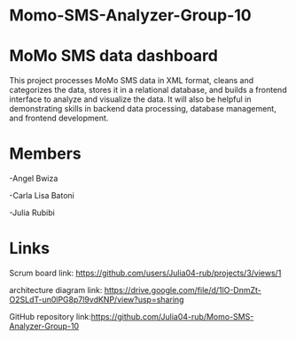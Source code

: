 # Momo-SMS-Analyzer-Group-10
 
#  MoMo SMS data dashboard
  
This project processes MoMo SMS data in XML format, cleans and categorizes the data, stores it in a relational database, and builds a frontend interface to analyze and visualize the data. It will also be helpful in demonstrating skills in backend data processing, database management, and frontend development.

# Members

-Angel Bwiza

-Carla Lisa Batoni

-Julia Rubibi

# Links

Scrum board link: https://github.com/users/Julia04-rub/projects/3/views/1

architecture diagram link: https://drive.google.com/file/d/1lO-DnmZt-O2SLdT-un0lPG8p7l9vdKNP/view?usp=sharing

GitHub repository link:https://github.com/Julia04-rub/Momo-SMS-Analyzer-Group-10
